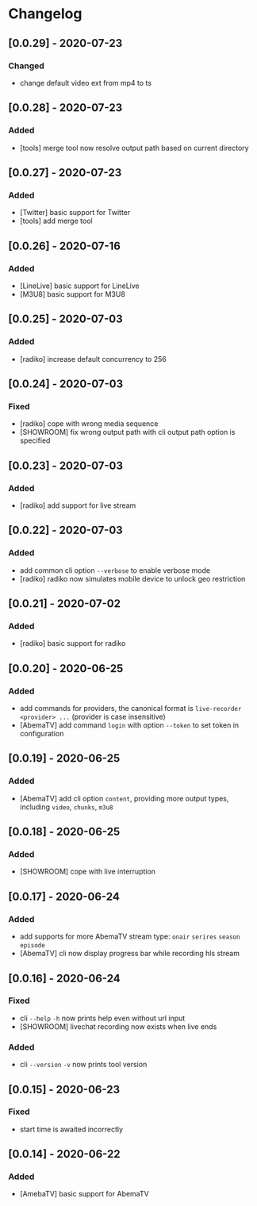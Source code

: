 # Changelog

## [0.0.29] - 2020-07-23
### Changed
- change default video ext from mp4 to ts

## [0.0.28] - 2020-07-23
### Added
- [tools] merge tool now resolve output path based on current directory

## [0.0.27] - 2020-07-23
### Added
- [Twitter] basic support for Twitter
- [tools] add merge tool

## [0.0.26] - 2020-07-16
### Added
- [LineLive] basic support for LineLive
- [M3U8] basic support for M3U8

## [0.0.25] - 2020-07-03
### Added
- [radiko] increase default concurrency to 256

## [0.0.24] - 2020-07-03
### Fixed
- [radiko] cope with wrong media sequence
- [SHOWROOM] fix wrong output path with cli output path option is specified

## [0.0.23] - 2020-07-03
### Added
- [radiko] add support for live stream

## [0.0.22] - 2020-07-03
### Added
- add common cli option `--verbose` to enable verbose mode
- [radiko] radiko now simulates mobile device to unlock geo restriction

## [0.0.21] - 2020-07-02
### Added
- [radiko] basic support for radiko

## [0.0.20] - 2020-06-25
### Added
- add commands for providers, the canonical format is `live-recorder <provider> ...` (provider is case insensitive)
- [AbemaTV] add command `login` with option `--token` to set token in configuration

## [0.0.19] - 2020-06-25
### Added
- [AbemaTV] add cli option `content`, providing more output types, including `video`, `chunks`, `m3u8`

## [0.0.18] - 2020-06-25
### Added
- [SHOWROOM] cope with live interruption

## [0.0.17] - 2020-06-24
### Added
- add supports for more AbemaTV stream type: `onair` `serires` `season` `episode`
- [AbemaTV] cli now display progress bar while recording hls stream

## [0.0.16] - 2020-06-24
### Fixed
- cli `--help` `-h` now prints help even without url input
- [SHOWROOM] livechat recording now exists when live ends

### Added
- cli `--version` `-v` now prints tool version

## [0.0.15] - 2020-06-23
### Fixed
- start time is awaited incorrectly

## [0.0.14] - 2020-06-22
### Added
- [AmebaTV] basic support for AbemaTV
